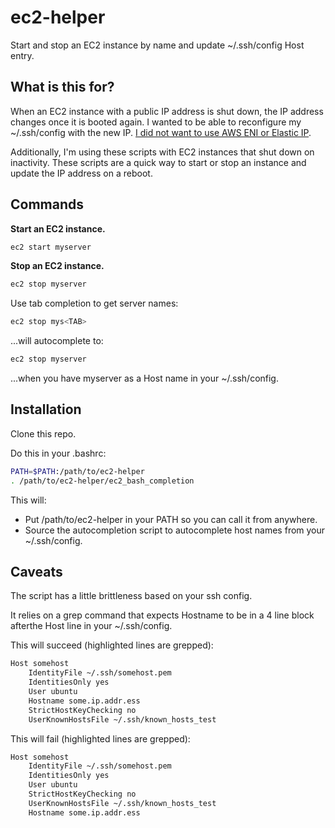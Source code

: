 # ec2-helper

Start and stop an EC2 instance by name and update ~/.ssh/config Host entry.

## What is this for?

When an EC2 instance with a public IP address is shut down, the IP address changes once it is booted again. I wanted to be able to reconfigure my ~/.ssh/config with the new IP. [I did not want to use AWS ENI or Elastic IP](https://www.swe-devops.com/posts/manage-ec2-ssh-config-bash/).

Additionally, I'm using these scripts with EC2 instances that shut down on inactivity. These scripts are a quick way to start or stop an instance and update the IP address on a reboot.

## Commands

**Start an EC2 instance.**

```bash
ec2 start myserver
```

**Stop an EC2 instance.**

```bash
ec2 stop myserver
```

Use tab completion to get server names:

```bash
ec2 stop mys<TAB>
```

...will autocomplete to:

```bash
ec2 stop myserver
```

...when you have myserver as a Host name in your ~/.ssh/config.


## Installation

Clone this repo.

Do this in your .bashrc:

```bash
PATH=$PATH:/path/to/ec2-helper
. /path/to/ec2-helper/ec2_bash_completion
```

This will:

- Put /path/to/ec2-helper in your PATH so you can call it from anywhere.
- Source the autocompletion script to autocomplete host names from your ~/.ssh/config.

## Caveats

The script has a little brittleness based on your ssh config.

It relies on a grep command that expects Hostname to be in a 4 line block afterthe Host line in your ~/.ssh/config.

This will succeed (highlighted lines are grepped):

```bash {hl_lines=2-5}
Host somehost
    IdentityFile ~/.ssh/somehost.pem
    IdentitiesOnly yes
    User ubuntu
    Hostname some.ip.addr.ess
    StrictHostKeyChecking no
    UserKnownHostsFile ~/.ssh/known_hosts_test
```

This will fail (highlighted lines are grepped):

```bash {hl_lines=2-5}
Host somehost
    IdentityFile ~/.ssh/somehost.pem
    IdentitiesOnly yes
    User ubuntu
    StrictHostKeyChecking no
    UserKnownHostsFile ~/.ssh/known_hosts_test
    Hostname some.ip.addr.ess
```
